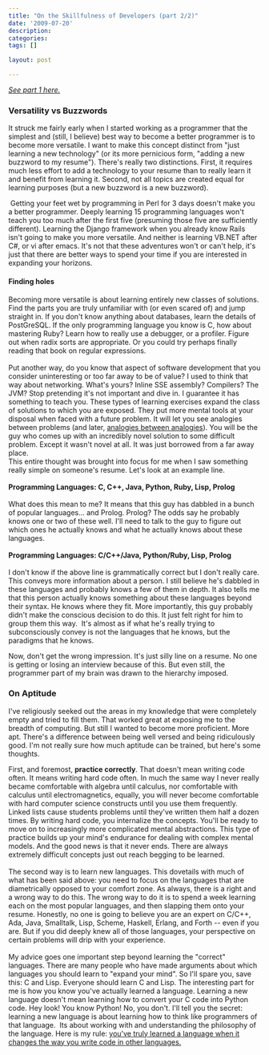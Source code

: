 ```yaml
---
title: "On the Skillfulness of Developers (part 2/2)"
date: '2009-07-20'
description:
categories:
tags: []

layout: post

---
```

<em><a href="http://lbrandy.com/blog/2009/07/on-the-skillfulness-of-developers-part-12/">See part 1 here.</a></em>
<h3>Versatility vs Buzzwords</h3>
It struck me fairly early when I started working as a programmer that the simplest and (still, I believe) best way to become a better programmer is to become more versatile. I want to make this concept distinct from "just learning a new technology" (or its more pernicious form, "adding a new buzzword to my resume"). There's really two distinctions. First, it requires much less effort to add a technology to your resume than to really learn it and benefit from learning it. Second, not all topics are created equal for learning purposes (but a new buzzword is a new buzzword).

 Getting your feet wet by programming in Perl for 3 days doesn't make you a better programmer. Deeply learning 15 programming languages won't teach you too much after the first five (presuming those five are sufficiently different). Learning the Django framework when you already know Rails isn't going to make you more versatile. And neither is learning VB.NET after C#, or vi after emacs. It's not that these adventures won't or can't help, it's just that there are better ways to spend your time if you are interested in expanding your horizons.<br id="uy0b" />
<h4>Finding holes</h4>
Becoming more versatile is about learning entirely new classes of solutions. Find the parts you are truly unfamiliar with (or even scared of) and jump straight in. If you don't know anything about databases, learn the details of PostGreSQL. If the only programming language you know is C, how about mastering Ruby? Learn how to really use a debugger, or a profiler. Figure out when radix sorts are appropriate. Or you could try perhaps finally reading that book on regular expressions.<br id="k3ge" /><br id="k3ge0" />Put another way, do you know that aspect of software development that you consider uninteresting or too far away to be of value? I used to think that way about networking. What's yours? Inline SSE assembly? Compilers? The JVM? Stop pretending it's not important and dive in. I guarantee it has something to teach you. These types of learning exercises expand the class of solutions to which you are exposed. They put more mental tools at your disposal when faced with a future problem. It will let you see analogies between problems (and later, <a href="http://en.wikipedia.org/wiki/Analogical_models#Quotation">analogies between analogies</a>). You will be the guy who comes up with an incredibly novel solution to some difficult problem. Except it wasn't novel at all. It was just borrowed from a far away place.<br id="l4r2" />
This entire thought was brought into focus for me when I saw something really simple on someone's resume. Let's look at an example line.<br id="e5qc0" /><br id="e5qc1" /><strong>Programming Languages: C, C++, Java, Python, Ruby, Lisp, Prolog<br id="e5qc2" /></strong><br id="e5qc3" />What does this mean to me? It means that this guy has dabbled in a bunch of popular languages... and Prolog. Prolog? The odds say he probably knows one or two of these well. I'll need to talk to the guy to figure out which ones he actually knows and what he actually knows about these languages.<br id="e5qc4" /><br id="l4r20" /><strong>Programming Languages: C/C++/Java, Python/Ruby, Lisp, Prolog<br id="e5qc5" /></strong><br id="e5qc6" />I don't know if the above line is grammatically correct but I don't really care. This conveys more information about a person. I still believe he's dabbled in these languages and probably knows a few of them in depth. It also tells me that this person actually knows something about these languages beyond their syntax. He knows where they fit. More importantly, this guy probably didn't make the conscious decision to do this. It just felt right for him to group them this way.  It's almost as if what he's really trying to subconsciously convey is not the languages that he knows, but the paradigms that he knows.

Now, don't get the wrong impression. It's just silly line on a resume. No one is getting or losing an interview because of this. But even still, the programmer part of my brain was drawn to the hierarchy imposed. 
<h3>On Aptitude</h3>
<span style="font-weight: normal;">I've religiously seeked out the areas in my knowledge that were completely empty and tried to fill them. That worked great at exposing me to the breadth of computing. But still I wanted to become more proficient. More apt. There's a difference between being well versed and being ridiculously good. I'm not really sure how much aptitude can be trained, but here's some thoughts.</span><br id="rpsk1" />

First, and foremost, <strong>practice correctly</strong>. That doesn't mean writing code often. It means writing hard code often. In much the same way I never really became comfortable with algebra until calculus, nor comfortable with calculus until electromagnetics, equally, you will never become comfortable with hard computer science constructs until you use them frequently. Linked lists cause students problems until they've written them half a dozen times. By writing hard code, you internalize the concepts. You'll be ready to move on to increasingly more complicated mental abstractions. This type of practice builds up your mind's endurance for dealing with complex mental models. And the good news is that it never ends. There are always extremely difficult concepts just out reach begging to be learned. <br id="l0c:" /><br id="l0c:0" />The second way is to learn new languages. This dovetails with much of what has been said above: you need to focus on the languages that are diametrically opposed to your comfort zone. As always, there is a right and a wrong way to do this. The wrong way to do it is to spend a week learning each on the most popular languages, and then slapping them onto your resume. Honestly, no one is going to believe you are an expert on C/C++, Ada, Java, Smalltalk, Lisp, Scheme, Haskell, Erlang, and Forth -- even if you are. But if you did deeply knew all of those languages, your perspective on certain problems will drip with your experience.<br id="gww4" /><br id="gww40" />My advice goes one important step beyond learning the "correct" languages. There are many people who have made arguments about which languages you should learn to "expand your mind". So I'll spare you, save this: C and Lisp. Everyone should learn C and Lisp. The interesting part for me is how you know you've actually learned a language. Learning a new language doesn't mean learning how to convert your C code into Python code. Hey look! You know Python! No, you don't. I'll tell you the secret: learning a new language is about learning how to think like programmers of that language.  Its about working with and understanding the philosophy of the language. Here is my rule: <a href="http://lbrandy.com/blog/2008/09/learning-new-programming-languages/">you've truly learned a language when it changes the way you write code in other languages.</a><br id="gdb1" />